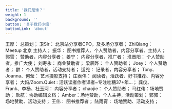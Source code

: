 ```yaml
---
title: '我们是谁？'
weight: 1
background: ''
button: '关于我们小组'
buttonLink: 'about'
---
```


王厚： 总策划；
卫Sir： 北京站分享者CPO，及多场分享者；
ZhiQiang： Meetup 北京 主持人；
振华： 图书推荐人、个人赞助者，内容分享者、主持人；
郭雪： 赞助者，内容分享者；
姜宁： 内容分享者，推广者；
淮晋阳： 个人赞助者，推广大使；
刘寿永： 商业赞助者；
梁辰晔： 个人赞助者；
Joey： 个人赞助者；
翀： 个人赞助者，活动支持者；
适兕： 记录者，内容分享者；
Tony、Joanna、何莹： 艺术摄影支持；
庄表伟： 阅读者，活跃者、好书推荐、内容分享者；
大妈/Zoom.Quiet : 活跃读者作者译者~专注吐糟37+年…；
龚仪、Frank、李杨、杜玉河： 内容分享者；
chaojie： 个人赞助者；
马红伟：场地赞助；
耿航：协助编辑文档；
Amber：场地赞助，个人主持，活动策划；
郭郭： 场地赞助、活动支持；
王伟： 图书推荐者；
陆雨宵： 场地赞助、活动支持；